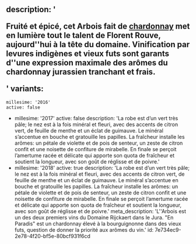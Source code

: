 description: '<p>Fruité et épicé, cet Arbois fait de <a href="/fr/grape/chardonnay">chardonnay</a> met en lumière tout le talent de Florent Rouve, aujourd''hui à la tête du domaine. Vinification par levures indigènes et vieux futs sont garants d''une expression maximale des arômes du chardonnay jurassien tranchant et frais.</p>'
variants:
  -
    millesime: '2016'
    active: false
  -
    millesime: '2017'
    active: false
    description: 'La robe est d’un vert très pâle; le nez est à la fois minéral et fleuri, avec des accents de citron vert, de feuille de menthe et un éclat de guimauve. Le minéral s’accentue en bouche et gratouille les papilles. La fraîcheur installe les arômes: un pétale de violette et de pois de senteur, un zeste de citron confit et une noisette de confiture de mirabelle. En finale se perçoit l’amertume racée et délicate qui apporte son quota de fraîcheur et soutient la longueur, avec son goût de réglisse et de poivre.'
  -
    millesime: '2018'
    active: true
    description: 'La robe est d’un vert très pâle; le nez est à la fois minéral et fleuri, avec des accents de citron vert, de feuille de menthe et un éclat de guimauve. Le minéral s’accentue en bouche et gratouille les papilles. La fraîcheur installe les arômes: un pétale de violette et de pois de senteur, un zeste de citron confit et une noisette de confiture de mirabelle. En finale se perçoit l’amertume racée et délicate qui apporte son quota de fraîcheur et soutient la longueur, avec son goût de réglisse et de poivre.'
meta_description: 'L''Arbois est un des deux premiers vins du Domaine Rijckaert dans le Jura. "En Paradis" est un chardonnay élevé à la bourguignonne dans des vieux futs, question de donner la priorité aux arômes du vin.'
id: 7e734ec9-2e78-4f20-bf5e-80bcf931f6cd
